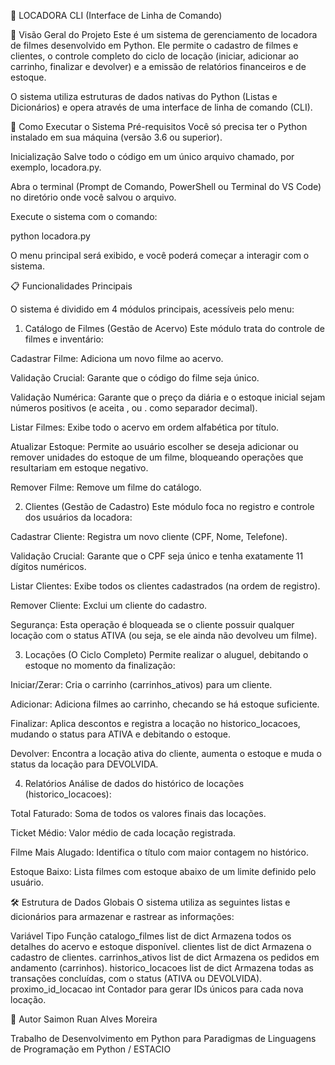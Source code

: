 🎥 LOCADORA CLI (Interface de Linha de Comando)

📌 Visão Geral do Projeto
Este é um sistema de gerenciamento de locadora de filmes desenvolvido em Python. Ele permite o cadastro de filmes e clientes, o controle completo do ciclo de locação (iniciar, adicionar ao carrinho, finalizar e devolver) e a emissão de relatórios financeiros e de estoque.

O sistema utiliza estruturas de dados nativas do Python (Listas e Dicionários) e opera através de uma interface de linha de comando (CLI).

🚀 Como Executar o Sistema
Pré-requisitos
Você só precisa ter o Python instalado em sua máquina (versão 3.6 ou superior).

Inicialização
Salve todo o código em um único arquivo chamado, por exemplo, locadora.py.

Abra o terminal (Prompt de Comando, PowerShell ou Terminal do VS Code) no diretório onde você salvou o arquivo.

Execute o sistema com o comando:

python locadora.py

O menu principal será exibido, e você poderá começar a interagir com o sistema.

📋 Funcionalidades Principais

O sistema é dividido em 4 módulos principais, acessíveis pelo menu:

1. Catálogo de Filmes (Gestão de Acervo)
Este módulo trata do controle de filmes e inventário:

Cadastrar Filme: Adiciona um novo filme ao acervo.

Validação Crucial: Garante que o código do filme seja único.

Validação Numérica: Garante que o preço da diária e o estoque inicial sejam números positivos (e aceita , ou . como separador decimal).

Listar Filmes: Exibe todo o acervo em ordem alfabética por título.

Atualizar Estoque: Permite ao usuário escolher se deseja adicionar ou remover unidades do estoque de um filme, bloqueando operações que resultariam em estoque negativo.

Remover Filme: Remove um filme do catálogo.

2. Clientes (Gestão de Cadastro)
Este módulo foca no registro e controle dos usuários da locadora:

Cadastrar Cliente: Registra um novo cliente (CPF, Nome, Telefone).

Validação Crucial: Garante que o CPF seja único e tenha exatamente 11 dígitos numéricos.

Listar Clientes: Exibe todos os clientes cadastrados (na ordem de registro).

Remover Cliente: Exclui um cliente do cadastro.

Segurança: Esta operação é bloqueada se o cliente possuir qualquer locação com o status ATIVA (ou seja, se ele ainda não devolveu um filme).

3. Locações (O Ciclo Completo)
Permite realizar o aluguel, debitando o estoque no momento da finalização:

Iniciar/Zerar: Cria o carrinho (carrinhos_ativos) para um cliente.

Adicionar: Adiciona filmes ao carrinho, checando se há estoque suficiente.

Finalizar: Aplica descontos e registra a locação no historico_locacoes, mudando o status para ATIVA e debitando o estoque.

Devolver: Encontra a locação ativa do cliente, aumenta o estoque e muda o status da locação para DEVOLVIDA.

4. Relatórios
Análise de dados do histórico de locações (historico_locacoes):

Total Faturado: Soma de todos os valores finais das locações.

Ticket Médio: Valor médio de cada locação registrada.

Filme Mais Alugado: Identifica o título com maior contagem no histórico.

Estoque Baixo: Lista filmes com estoque abaixo de um limite definido pelo usuário.

🛠️ Estrutura de Dados Globais
O sistema utiliza as seguintes listas e dicionários para armazenar e rastrear as informações:

Variável	                              Tipo	                                       Função
catalogo_filmes	                      list de dict	          Armazena todos os detalhes do acervo e estoque disponível.
clientes	                          list de dict	                    Armazena o cadastro de clientes.
carrinhos_ativos	                  list de dict	             Armazena os pedidos em andamento (carrinhos).
historico_locacoes	                  list de dict	      Armazena todas as transações concluídas, com o status (ATIVA ou DEVOLVIDA).
proximo_id_locacao	                      int	                  Contador para gerar IDs únicos para cada nova locação.



🤝 Autor
Saimon Ruan Alves Moreira

Trabalho de Desenvolvimento em Python para Paradigmas de Linguagens de Programação em Python / ESTACIO